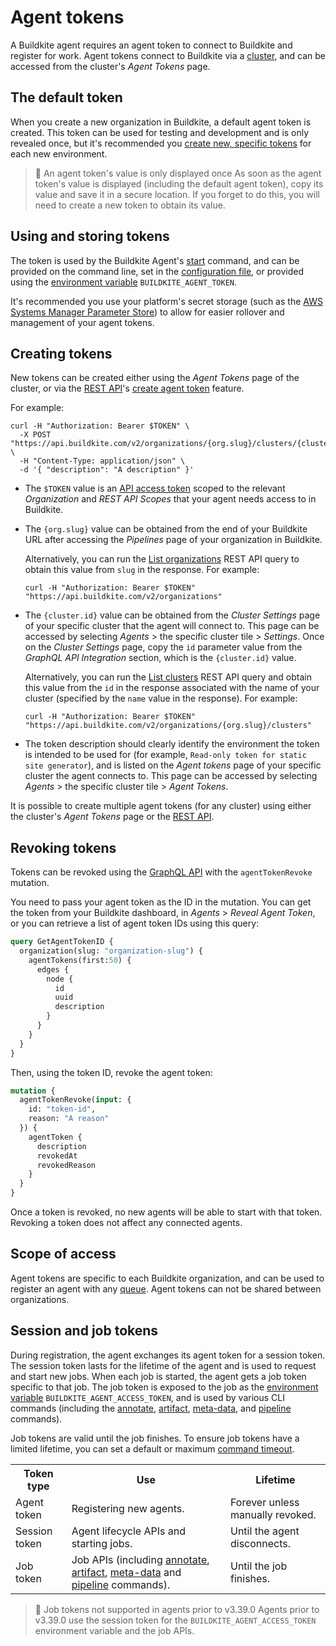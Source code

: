 # Agent tokens

A Buildkite agent requires an agent token to connect to Buildkite and register for work. Agent tokens connect to Buildkite via a [cluster](/docs/clusters/overview), and can be accessed from the cluster's _Agent Tokens_ page.

## The default token

When you create a new organization in Buildkite, a default agent token is created. This token can be used for testing and development and is only revealed once, but it's recommended you [create new, specific tokens](#creating-tokens) for each new environment.

>📘 An agent token's value is only displayed once
> As soon as the agent token's value is displayed (including the default agent token), copy its value and save it in a secure location.
> If you forget to do this, you will need to create a new token to obtain its value.

## Using and storing tokens

The token is used by the Buildkite Agent's [start](/docs/agent/v3/cli-start#starting-an-agent) command, and can be provided on the command line, set in the [configuration file](/docs/agent/v3/configuration), or provided using the [environment variable](/docs/pipelines/environment-variables) `BUILDKITE_AGENT_TOKEN`.

It's recommended you use your platform's secret storage (such as the [AWS Systems Manager Parameter Store](https://docs.aws.amazon.com/systems-manager/latest/userguide/systems-manager-paramstore.html)) to allow for easier rollover and management of your agent tokens.

## Creating tokens

New tokens can be created either using the _Agent Tokens_ page of the cluster, or via the [REST API](/docs/apis/rest-api)'s [create agent token](/docs/apis/rest-api/clusters#agent-tokens-create-a-token) feature.

For example:

```curl
curl -H "Authorization: Bearer $TOKEN" \
  -X POST "https://api.buildkite.com/v2/organizations/{org.slug}/clusters/{cluster.id}/tokens" \
  -H "Content-Type: application/json" \
  -d '{ "description": "A description" }'
```

- The `$TOKEN` value is an [API access token](https://buildkite.com/user/api-access-tokens) scoped to the relevant _Organization_ and _REST API Scopes_ that your agent needs access to in Buildkite.

- The `{org.slug}` value can be obtained from the end of your Buildkite URL after accessing the _Pipelines_ page of your organization in Buildkite.

    Alternatively, you can run the [List organizations](/docs/apis/rest-api/organizations#list-organizations) REST API query to obtain this value from `slug` in the response. For example:

    ```curl
    curl -H "Authorization: Bearer $TOKEN" "https://api.buildkite.com/v2/organizations"
    ```

- The `{cluster.id}` value can be obtained from the _Cluster Settings_ page of your specific cluster that the agent will connect to. This page can be accessed by selecting _Agents_ > the specific cluster tile > _Settings_. Once on the _Cluster Settings_ page, copy the `id` parameter value from the _GraphQL API Integration_ section, which is the `{cluster.id}` value.

    Alternatively, you can run the [List clusters](/docs/apis/rest-api/clusters#clusters-list-clusters) REST API query and obtain this value from the `id` in the response associated with the name of your cluster (specified by the `name` value in the response). For example:

    ```curl
    curl -H "Authorization: Bearer $TOKEN" "https://api.buildkite.com/v2/organizations/{org.slug}/clusters"
    ```

<!--alex ignore clearly-->

- The token description should clearly identify the environment the token is intended to be used for (for example, `Read-only token for static site generator`), and is listed on the _Agent tokens_ page of your specific cluster the agent connects to. This page can be accessed by selecting _Agents_ > the specific cluster tile > _Agent Tokens_.

It is possible to create multiple agent tokens (for any cluster) using either the cluster's _Agent Tokens_ page or the [REST API](/docs/apis/rest-api/clusters#agent-tokens-create-a-token).

## Revoking tokens

Tokens can be revoked using the [GraphQL API](/docs/apis/graphql-api) with the `agentTokenRevoke ` mutation.

You need to pass your agent token as the ID in the mutation. You can get the token from your Buildkite dashboard, in _Agents_ > _Reveal Agent Token_, or you can retrieve a list of agent token IDs using this query:

```graphql
query GetAgentTokenID {
  organization(slug: "organization-slug") {
    agentTokens(first:50) {
      edges {
        node {
          id
          uuid
          description
        }
      }
    }
  }
}
```

Then, using the token ID, revoke the agent token:

```graphql
mutation {
  agentTokenRevoke(input: {
    id: "token-id",
    reason: "A reason"
  }) {
    agentToken {
      description
      revokedAt
      revokedReason
    }
  }
}
```

Once a token is revoked, no new agents will be able to start with that token. Revoking a token does not affect any connected agents.

## Scope of access

Agent tokens are specific to each Buildkite organization, and can be used to register an agent with any [queue](/docs/agent/v3/queues). Agent tokens can not be shared between organizations.

## Session and job tokens

During registration, the agent exchanges its agent token for a session token. The session token lasts for the lifetime of the agent and is used to request and start new jobs. When each job is started, the agent gets a job token specific to that job. The job token is exposed to the job as the [environment variable](/docs/pipelines/environment-variables) `BUILDKITE_AGENT_ACCESS_TOKEN`, and is used by various CLI commands (including the [annotate](/docs/agent/v3/cli-annotate), [artifact](/docs/agent/v3/cli-artifact), [meta-data](/docs/agent/v3/cli-meta-data), and [pipeline](/docs/agent/v3/cli-pipeline) commands).

Job tokens are valid until the job finishes. To ensure job tokens have a limited lifetime, you can set a default or maximum [command timeout](/docs/pipelines/build-timeouts#command-timeouts).

<table>
  <tr>
    <th>Token type</th>
    <th>Use</th>
    <th>Lifetime</th>
  </tr>
  <tr>
    <td>Agent token</td>
    <td>Registering new agents.</td>
    <td>Forever unless manually revoked.</td>
  </tr>
  <tr>
    <td>Session token</td>
    <td>Agent lifecycle APIs and starting jobs.</td>
    <td>Until the agent disconnects.</td>
  </tr>
  <tr>
    <td>Job token</td>
    <td>Job APIs (including <a href="/docs/agent/v3/cli-annotate">annotate</a>,  <a href="/docs/agent/v3/cli-artifact">artifact</a>,  <a href="/docs/agent/v3/cli-meta-data">meta-data</a> and  <a href="/docs/agent/v3/cli-pipeline">pipeline</a> commands).</td>
    <td>Until the job finishes.</td>
  </tr>
</table>

>📘 Job tokens not supported in agents prior to v3.39.0
> Agents prior to v3.39.0 use the session token for the `BUILDKITE_AGENT_ACCESS_TOKEN` environment variable and the job APIs.
